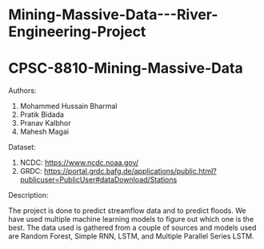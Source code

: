 # Mining-Massive-Data---River-Engineering-Project

# CPSC-8810-Mining-Massive-Data

Authors:

1. Mohammed Hussain Bharmal
2. Pratik Bidada
3. Pranav Kalbhor
4. Mahesh Magai

Dataset:

1. NCDC: https://www.ncdc.noaa.gov/
2. GRDC: https://portal.grdc.bafg.de/applications/public.html?publicuser=PublicUser#dataDownload/Stations

Description:

The project is done to predict streamflow data and to predict floods. We have used multiple machine learning models to figure out which one is the best. The data used is gathered from a couple of sources and models used are Random Forest, Simple RNN, LSTM, and Multiple Parallel Series LSTM. 
